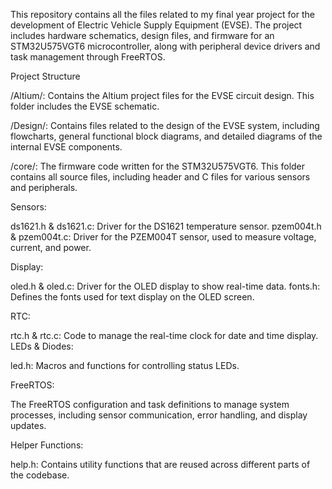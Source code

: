 This repository contains all the files related to my final year project for the development of Electric Vehicle Supply Equipment (EVSE). The project includes hardware schematics, design files, and firmware for an STM32U575VGT6 microcontroller, along with peripheral device drivers and task management through FreeRTOS.

Project Structure

/Altium/: Contains the Altium project files for the EVSE circuit design. This folder includes the EVSE schematic.

/Design/: Contains files related to the design of the EVSE system, including flowcharts, general functional block diagrams, and detailed diagrams of the internal EVSE components.

/core/: The firmware code written for the STM32U575VGT6. This folder contains all source files, including header and C files for various sensors and peripherals.

Sensors:

ds1621.h & ds1621.c: Driver for the DS1621 temperature sensor.
pzem004t.h & pzem004t.c: Driver for the PZEM004T sensor, used to measure voltage, current, and power.

Display:

oled.h & oled.c: Driver for the OLED display to show real-time data.
fonts.h: Defines the fonts used for text display on the OLED screen.

RTC:

rtc.h & rtc.c: Code to manage the real-time clock for date and time display.
LEDs & Diodes:

led.h: Macros and functions for controlling status LEDs.

FreeRTOS:

The FreeRTOS configuration and task definitions to manage system processes, including sensor communication, error handling, and display updates.

Helper Functions:

help.h: Contains utility functions that are reused across different parts of the codebase.
